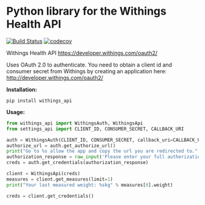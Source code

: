 # Python library for the Withings Health API

[![Build Status](https://travis-ci.org/vangorra/python_withings_api.svg?branch=master)](https://travis-ci.org/vangorra/python_withings_api) [![codecov](https://codecov.io/gh/vangorra/python_withings_api/branch/master/graph/badge.svg)](https://codecov.io/gh/vangorra/python_withings_api)

Withings Health API
<https://developer.withings.com/oauth2/>

Uses OAuth 2.0 to authenticate. You need to obtain a client id
and consumer secret from Withings by creating an application
here: <http://developer.withings.com/oauth2/>

**Installation:**

    pip install withings_api

**Usage:**

``` python
from withings_api import WithingsAuth, WithingsApi
from settings_api import CLIENT_ID, CONSUMER_SECRET, CALLBACK_URI

auth = WithingsAuth(CLIENT_ID, CONSUMER_SECRET, callback_uri=CALLBACK_URI)
authorize_url = auth.get_authorize_url()
print("Go to %s allow the app and copy the url you are redirected to." % authorize_url)
authorization_response = raw_input('Please enter your full authorization response url: ')
creds = auth.get_credentials(authorization_response)

client = WithingsApi(creds)
measures = client.get_measures(limit=1)
print("Your last measured weight: %skg" % measures[0].weight)

creds = client.get_credentials()
```
